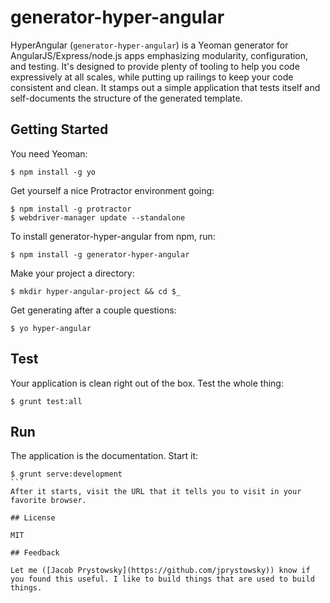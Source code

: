 # generator-hyper-angular

HyperAngular (`generator-hyper-angular`) is a Yeoman generator for AngularJS/Express/node.js apps emphasizing modularity, configuration,
and testing. It's designed to provide plenty of tooling to help you code expressively at all scales, while putting up
railings to keep your code consistent and clean. It stamps out a simple application that tests itself and self-documents
the structure of the generated template.

## Getting Started

You need Yeoman:
```
$ npm install -g yo
```

Get yourself a nice Protractor environment going:
```
$ npm install -g protractor
$ webdriver-manager update --standalone
```

To install generator-hyper-angular from npm, run:
```
$ npm install -g generator-hyper-angular
```

Make your project a directory:
```
$ mkdir hyper-angular-project && cd $_
```

Get generating after a couple questions:
```
$ yo hyper-angular
```

## Test

Your application is clean right out of the box. Test the whole thing:
```
$ grunt test:all
```

## Run

The application is the documentation. Start it:
````
$ grunt serve:development
```
After it starts, visit the URL that it tells you to visit in your favorite browser.

## License

MIT

## Feedback

Let me ([Jacob Prystowsky](https://github.com/jprystowsky)) know if you found this useful. I like to build things that are used to build things.
